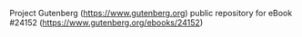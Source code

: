Project Gutenberg (https://www.gutenberg.org) public repository for eBook #24152 (https://www.gutenberg.org/ebooks/24152)
